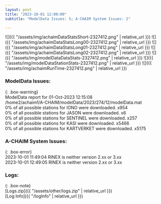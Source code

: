 ```yaml
---
layout: post
title: "2023-10-01 12:00:00"
subtitle: "ModelData Issues: 5; A-CHAIM System Issues: 2"

---
```


![]({{ "/assets/img/achaimDataStatsShort-2327412.png" | relative_url }})
![]({{ "/assets/img/achaimDataStatsLong00-2327412.png" | relative_url }})
![]({{ "/assets/img/achaimDataStatsLong01-2327412.png" | relative_url }})
![]({{ "/assets/img/achaimDataStatsLong02-2327412.png" | relative_url }})
![]({{ "/assets/img/modelDataDataStats-2327412.png" | relative_url }})
![]({{ "/assets/img/modelDataStationStats-2327412.png" | relative_url }})
![]({{ "/assets/img/achaimRunTime-2327412.png" | relative_url }})


### ModelData Issues:  
  
{: .box-warning}  
 ModelData report for 01-Oct-2023 12:15:08   
 /home2/achaim1/A-CHAIM/modelData/2023/274/12/modelData.mat   
 0% of all possible stations for IONO were downloaded. x954   
 0% of all possible stations for JASON were downloaded. x6   
 0% of all possible stations for SENTINEL were downloaded. x257   
 0% of all possible stations for KASI were downloaded. x5466   
 0% of all possible stations for KARTVERKET were downloaded. x5175   
  
### A-CHAIM System Issues:  
  
{: .box-error}  
2023-10-01 11:49:04 RINEX is neither version 2.xx or 3.xx  
2023-10-01 12:49:05 RINEX is neither version 2.xx or 3.xx  

### Logs:  
  
{: .box-note}  
[Logs.zip]({{ "/assets/other/logs.zip" | relative_url }})  
[Log Info]({{ "/logInfo" | relative_url }})  
